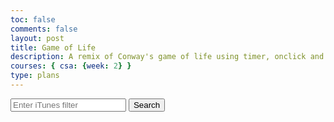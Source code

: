 ```yaml
---
toc: false
comments: false
layout: post
title: Game of Life
description: A remix of Conway's game of life using timer, onclick and algorithms. 
courses: { csa: {week: 2} }
type: plans
---
```


<div>
  <input type="text" id="filterInput" placeholder="Enter iTunes filter">
  <button onclick="fetchData()">Search</button>
</div>